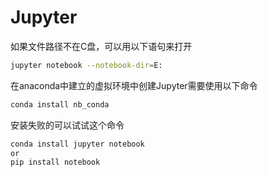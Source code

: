 # Jupyter

如果文件路径不在C盘，可以用以下语句来打开

```bash
jupyter notebook --notebook-dir=E:
```

在anaconda中建立的虚拟环境中创建Jupyter需要使用以下命令

```bash
conda install nb_conda
```

安装失败的可以试试这个命令

```bash
conda install jupyter notebook
or
pip install notebook
```


